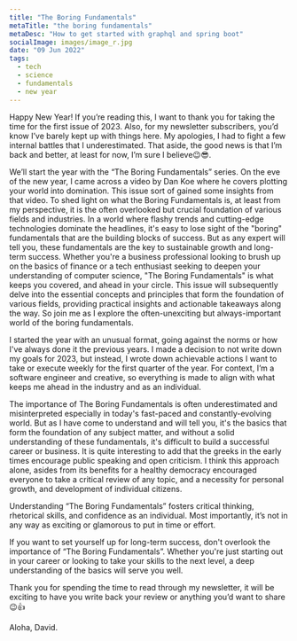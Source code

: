 ```yaml
---
title: "The Boring Fundamentals"
metaTitle: "the boring fundamentals"
metaDesc: "How to get started with graphql and spring boot"
socialImage: images/image_r.jpg
date: "09 Jun 2022"
tags:
  - tech
  - science
  - fundamentals
  - new year
---
```


Happy New Year! If you’re reading this, I want to thank you for taking the time for the first issue of 2023. Also, for my newsletter subscribers, you’d know I’ve barely kept up with things here. My apologies, I had to fight a few internal battles that I underestimated. That aside, the good news is that I’m back and better, at least for now, I’m sure I believe😉😎.

We’ll start the year with the “The Boring Fundamentals” series. On the eve of the new year, I came across a video by Dan Koe where he covers plotting your world into domination. This issue sort of gained some insights from that video. To shed light on what the Boring Fundamentals is, at least from my perspective, it is the often overlooked but crucial foundation of various fields and industries. In a world where flashy trends and cutting-edge technologies dominate the headlines, it's easy to lose sight of the "boring" fundamentals that are the building blocks of success. But as any expert will tell you, these fundamentals are the key to sustainable growth and long-term success. Whether you're a business professional looking to brush up on the basics of finance or a tech enthusiast seeking to deepen your understanding of computer science, "The Boring Fundamentals" is what keeps you covered, and ahead in your circle. This issue will subsequently delve into the essential concepts and principles that form the foundation of various fields, providing practical insights and actionable takeaways along the way. So join me as I explore the often-unexciting but always-important world of the boring fundamentals.

I started the year with an unusual format, going against the norms or how I've always done it the previous years. I made a decision to not write down my goals for 2023, but instead, I wrote down achievable actions I want to take or execute weekly for the first quarter of the year. For context, I’m a software engineer and creative, so everything is made to align with what keeps me ahead in the industry and as an individual.

The importance of The Boring Fundamentals is often underestimated and misinterpreted especially in today's fast-paced and constantly-evolving world. But as I have come to understand and will tell you, it's the basics that form the foundation of any subject matter, and without a solid understanding of these fundamentals, it's difficult to build a successful career or business. It is quite interesting to add that the greeks in the early times encourage public speaking and open criticism. I think this approach alone, asides from its benefits for a healthy democracy encouraged everyone to take a critical review of any topic, and a necessity for personal growth, and development of individual citizens.

Understanding “The Boring Fundamentals” fosters critical thinking, rhetorical skills, and confidence as an individual. Most importantly, it’s not in any way as exciting or glamorous to put in time or effort.

If you want to set yourself up for long-term success, don't overlook the importance of “The Boring Fundamentals”. Whether you're just starting out in your career or looking to take your skills to the next level, a deep understanding of the basics will serve you well.

Thank you for spending the time to read through my newsletter, it will be exciting to have you write back your review or anything you’d want to share😉👍

Aloha,
David.

